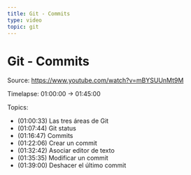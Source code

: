 ```yaml
---
title: Git - Commits
type: video
topic: git
---
```


# Git - Commits

Source: https://www.youtube.com/watch?v=mBYSUUnMt9M

Timelapse: 01:00:00 -> 01:45:00

Topics:

- (01:00:33) Las tres áreas de Git
- (01:07:44) Git status
- (01:16:47) Commits
- (01:22:06) Crear un commit
- (01:32:42) Asociar editor de texto
- (01:35:35) Modificar un commit
- (01:39:00) Deshacer el último commit
